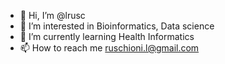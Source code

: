 - 👋 Hi, I’m @lrusc
- 👀 I’m interested in Bioinformatics, Data science
- 🌱 I’m currently learning Health Informatics
- 📫 How to reach me ruschioni.l@gmail.com

<!---
lrusc/lrusc is a ✨ special ✨ repository because its `README.md` (this file) appears on your GitHub profile.
You can click the Preview link to take a look at your changes.
--->
